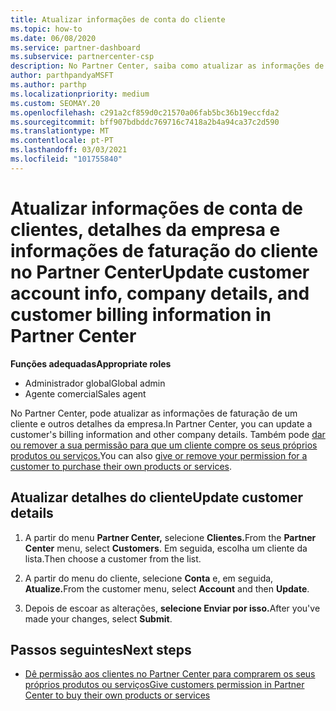 ```yaml
---
title: Atualizar informações de conta do cliente
ms.topic: how-to
ms.date: 06/08/2020
ms.service: partner-dashboard
ms.subservice: partnercenter-csp
description: No Partner Center, saiba como atualizar as informações de faturação de um cliente ou como atualizar os detalhes da empresa.
author: parthpandyaMSFT
ms.author: parthp
ms.localizationpriority: medium
ms.custom: SEOMAY.20
ms.openlocfilehash: c291a2cf859d0c21570a06fab5bc36b19eccfda2
ms.sourcegitcommit: bff907bdbddc769716c7418a2b4a94ca37c2d590
ms.translationtype: MT
ms.contentlocale: pt-PT
ms.lasthandoff: 03/03/2021
ms.locfileid: "101755840"
---
```

# <a name="update-customer-account-info-company-details-and-customer-billing-information-in-partner-center"></a><span data-ttu-id="dc692-103">Atualizar informações de conta de clientes, detalhes da empresa e informações de faturação do cliente no Partner Center</span><span class="sxs-lookup"><span data-stu-id="dc692-103">Update customer account info, company details, and customer billing information in Partner Center</span></span>

<span data-ttu-id="dc692-104">**Funções adequadas**</span><span class="sxs-lookup"><span data-stu-id="dc692-104">**Appropriate roles**</span></span>

- <span data-ttu-id="dc692-105">Administrador global</span><span class="sxs-lookup"><span data-stu-id="dc692-105">Global admin</span></span>
- <span data-ttu-id="dc692-106">Agente comercial</span><span class="sxs-lookup"><span data-stu-id="dc692-106">Sales agent</span></span>

<span data-ttu-id="dc692-107">No Partner Center, pode atualizar as informações de faturação de um cliente e outros detalhes da empresa.</span><span class="sxs-lookup"><span data-stu-id="dc692-107">In Partner Center, you can update a customer's billing information and other company details.</span></span> <span data-ttu-id="dc692-108">Também pode [dar ou remover a sua permissão para que um cliente compre os seus próprios produtos ou serviços.](give-customers-permission.md)</span><span class="sxs-lookup"><span data-stu-id="dc692-108">You can also [give or remove your permission for a customer to purchase their own products or services](give-customers-permission.md).</span></span>

## <a name="update-customer-details"></a><span data-ttu-id="dc692-109">Atualizar detalhes do cliente</span><span class="sxs-lookup"><span data-stu-id="dc692-109">Update customer details</span></span>

1. <span data-ttu-id="dc692-110">A partir do menu **Partner Center,** selecione **Clientes.**</span><span class="sxs-lookup"><span data-stu-id="dc692-110">From the **Partner Center** menu, select **Customers**.</span></span> <span data-ttu-id="dc692-111">Em seguida, escolha um cliente da lista.</span><span class="sxs-lookup"><span data-stu-id="dc692-111">Then choose a customer from the list.</span></span>

2. <span data-ttu-id="dc692-112">A partir do menu do cliente, selecione **Conta** e, em seguida, **Atualize.**</span><span class="sxs-lookup"><span data-stu-id="dc692-112">From the customer menu, select **Account** and then **Update**.</span></span>

3. <span data-ttu-id="dc692-113">Depois de escoar as alterações, **selecione Enviar por isso.**</span><span class="sxs-lookup"><span data-stu-id="dc692-113">After you've made your changes, select **Submit**.</span></span>

## <a name="next-steps"></a><span data-ttu-id="dc692-114">Passos seguintes</span><span class="sxs-lookup"><span data-stu-id="dc692-114">Next steps</span></span>

- [<span data-ttu-id="dc692-115">Dê permissão aos clientes no Partner Center para comprarem os seus próprios produtos ou serviços</span><span class="sxs-lookup"><span data-stu-id="dc692-115">Give customers permission in Partner Center to buy their own products or services</span></span>](give-customers-permission.md)